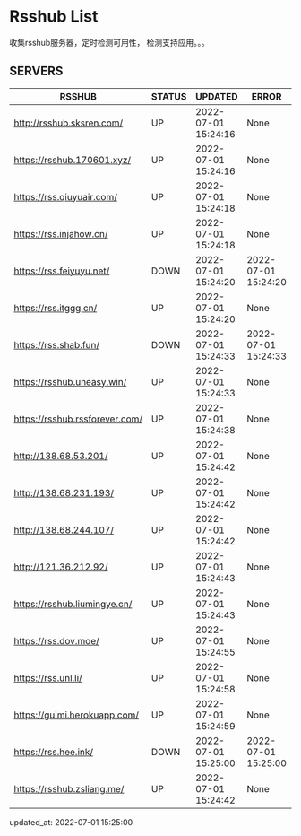 # Rsshub List

收集rsshub服务器，定时检测可用性， 检测支持应用。。。


## SERVERS

|  RSSHUB   | STATUS  | UPDATED  | ERROR  | TWITTER |  
|  ----  | ----  | ----  | ----  | ---- |  
| http://rsshub.sksren.com/ | UP | 2022-07-01 15:24:16 | None |OK|  
| https://rsshub.170601.xyz/ | UP | 2022-07-01 15:24:16 | None |OK|  
| https://rss.qiuyuair.com/ | UP | 2022-07-01 15:24:18 | None ||  
| https://rss.injahow.cn/ | UP | 2022-07-01 15:24:18 | None ||  
| https://rss.feiyuyu.net/ | DOWN | 2022-07-01 15:24:20 | 2022-07-01 15:24:20 |  
| https://rss.itggg.cn/ | UP | 2022-07-01 15:24:20 | None ||  
| https://rss.shab.fun/ | DOWN | 2022-07-01 15:24:33 | 2022-07-01 15:24:33 |  
| https://rsshub.uneasy.win/ | UP | 2022-07-01 15:24:33 | None |OK|  
| https://rsshub.rssforever.com/ | UP | 2022-07-01 15:24:38 | None |OK|  
| http://138.68.53.201/ | UP | 2022-07-01 15:24:42 | None ||  
| http://138.68.231.193/ | UP | 2022-07-01 15:24:42 | None ||  
| http://138.68.244.107/ | UP | 2022-07-01 15:24:42 | None ||  
| http://121.36.212.92/ | UP | 2022-07-01 15:24:43 | None ||  
| https://rsshub.liumingye.cn/ | UP | 2022-07-01 15:24:43 | None ||  
| https://rss.dov.moe/ | UP | 2022-07-01 15:24:55 | None |OK|  
| https://rss.unl.li/ | UP | 2022-07-01 15:24:58 | None ||  
| https://guimi.herokuapp.com/ | UP | 2022-07-01 15:24:59 | None ||  
| https://rss.hee.ink/ | DOWN | 2022-07-01 15:25:00 | 2022-07-01 15:25:00 |  
| https://rsshub.zsliang.me/ | UP | 2022-07-01 15:24:42 | None |OK|  
  

updated_at: 2022-07-01 15:25:00  
